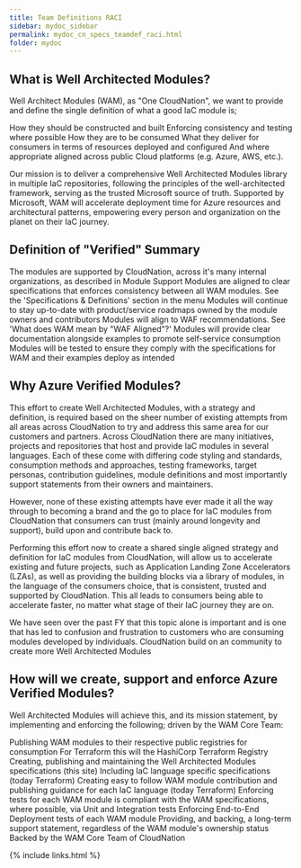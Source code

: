 ```yaml
---
title: Team Definitions RACI
sidebar: mydoc_sidebar
permalink: mydoc_cn_specs_teamdef_raci.html
folder: mydoc
---
```


## What is Well Architected Modules?
Well Architect Modules (WAM), as "One CloudNation", we want to provide and define the single definition of what a good IaC module is;

How they should be constructed and built
Enforcing consistency and testing where possible
How they are to be consumed
What they deliver for consumers in terms of resources deployed and configured
And where appropriate aligned across public Cloud platforms (e.g. Azure, AWS, etc.).

Our mission is to deliver a comprehensive Well Architected Modules library in multiple IaC repositories, following the principles of the well-architected framework, serving as the trusted Microsoft source of truth. Supported by Microsoft, WAM will accelerate deployment time for Azure resources and architectural patterns, empowering every person and organization on the planet on their IaC journey.

## Definition of "Verified" Summary

The modules are supported by CloudNation, across it's many internal organizations, as described in Module Support
Modules are aligned to clear specifications that enforces consistency between all WAM modules. See the 'Specifications & Definitions' section in the menu
Modules will continue to stay up-to-date with product/service roadmaps owned by the module owners and contributors
Modules will align to WAF recommendations. See 'What does WAM mean by "WAF Aligned"?'
Modules will provide clear documentation alongside examples to promote self-service consumption
Modules will be tested to ensure they comply with the specifications for WAM and their examples deploy as intended

## Why Azure Verified Modules?

This effort to create Well Architected Modules, with a strategy and definition, is required based on the sheer number of existing attempts from all areas across CloudNation to try and address this same area for our customers and partners. Across CloudNation there are many initiatives, projects and repositories that host and provide IaC modules in several languages. Each of these come with differing code styling and standards, consumption methods and approaches, testing frameworks, target personas, contribution guidelines, module definitions and most importantly support statements from their owners and maintainers.

However, none of these existing attempts have ever made it all the way through to becoming a brand and the go to place for IaC modules from CloudNation that consumers can trust (mainly around longevity and support), build upon and contribute back to.

Performing this effort now to create a shared single aligned strategy and definition for IaC modules from CloudNation, will allow us to accelerate existing and future projects, such as Application Landing Zone Accelerators (LZAs), as well as providing the building blocks via a library of modules, in the language of the consumers choice, that is consistent, trusted and supported by CloudNation. This all leads to consumers being able to accelerate faster, no matter what stage of their IaC journey they are on.

We have seen over the past FY that this topic alone is important and is one that has led to confusion and frustration to customers who are consuming modules developed by individuals. CloudNation build on an community to create more Well Architected Modules

## How will we create, support and enforce Azure Verified Modules?
Well Architected Modules will achieve this, and its mission statement, by implementing and enforcing the following; driven by the WAM Core Team:

Publishing WAM modules to their respective public registries for consumption
For Terraform this will the HashiCorp Terraform Registry
Creating, publishing and maintaining the Well Architected Modules specifications (this site)
Including IaC language specific specifications (today Terraform)
Creating easy to follow WAM module contribution and publishing guidance for each IaC language (today Terraform)
Enforcing tests for each WAM module is compliant with the WAM specifications, where possible, via Unit and Integration tests
Enforcing End-to-End Deployment tests of each WAM module
Providing, and backing, a long-term support statement, regardless of the WAM module's ownership status
Backed by the WAM Core Team of CloudNation

{% include links.html %}
